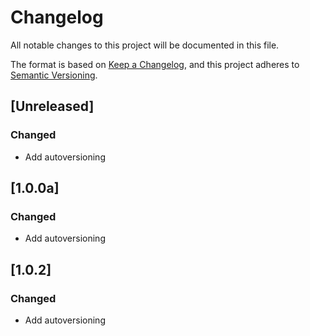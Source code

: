 # Changelog

All notable changes to this project will be documented in this file.

The format is based on [Keep a Changelog](https://keepachangelog.com/en/1.0.0/),
and this project adheres to [Semantic Versioning](https://semver.org/spec/v2.0.0.html).

## [Unreleased]

### Changed

- Add autoversioning
  
## [1.0.0a]

### Changed

- Add autoversioning


## [1.0.2]

### Changed

- Add autoversioning
